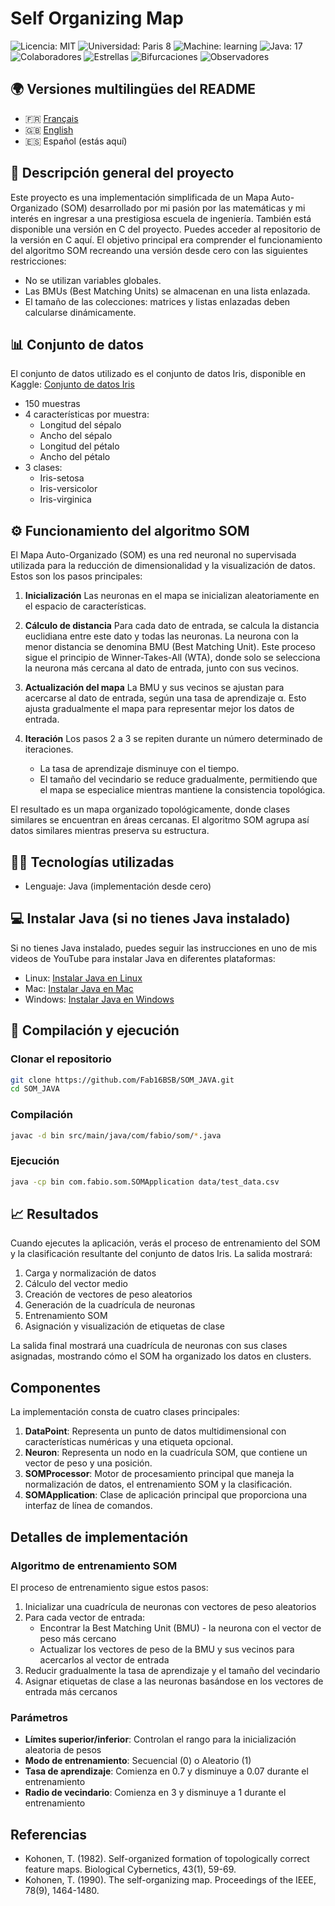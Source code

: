 # Self Organizing Map

![Licencia: MIT](https://img.shields.io/badge/License-MIT-yellow.svg)
![Universidad: Paris 8](https://img.shields.io/badge/Universidad-Paris%208-blue)
![Machine: learning](https://img.shields.io/badge/Machine-Learning-orange)
![Java: 17](https://img.shields.io/badge/Java-17-red)
![Colaboradores](https://img.shields.io/badge/Colaboradores-1-brightgreen)
![Estrellas](https://img.shields.io/badge/Estrellas-0-lightgrey)
![Bifurcaciones](https://img.shields.io/badge/Bifurcaciones-0-lightgrey)
![Observadores](https://img.shields.io/badge/Observadores-0-lightgrey)

## 🌍 Versiones multilingües del README

- 🇫🇷 [Français](README.fr.md)
- 🇬🇧 [English](README.md)
- 🇪🇸 Español (estás aquí)

## 📘 Descripción general del proyecto

Este proyecto es una implementación simplificada de un Mapa Auto-Organizado (SOM) desarrollado por mi pasión por las matemáticas y mi interés en ingresar a una prestigiosa escuela de ingeniería. También está disponible una versión en C del proyecto. Puedes acceder al repositorio de la versión en C aquí. El objetivo principal era comprender el funcionamiento del algoritmo SOM recreando una versión desde cero con las siguientes restricciones:

- No se utilizan variables globales.
- Las BMUs (Best Matching Units) se almacenan en una lista enlazada.
- El tamaño de las colecciones: matrices y listas enlazadas deben calcularse dinámicamente.

## 📊 Conjunto de datos

El conjunto de datos utilizado es el conjunto de datos Iris, disponible en Kaggle:
[Conjunto de datos Iris](https://www.kaggle.com/datasets/uciml/iris)

- 150 muestras
- 4 características por muestra:
  - Longitud del sépalo
  - Ancho del sépalo
  - Longitud del pétalo
  - Ancho del pétalo
- 3 clases:
  - Iris-setosa
  - Iris-versicolor
  - Iris-virginica

## ⚙️ Funcionamiento del algoritmo SOM

El Mapa Auto-Organizado (SOM) es una red neuronal no supervisada utilizada para la reducción de dimensionalidad y la visualización de datos. Estos son los pasos principales:

1. **Inicialización**
   Las neuronas en el mapa se inicializan aleatoriamente en el espacio de características.

2. **Cálculo de distancia**
   Para cada dato de entrada, se calcula la distancia euclidiana entre este dato y todas las neuronas.
   La neurona con la menor distancia se denomina BMU (Best Matching Unit). Este proceso sigue el principio de Winner-Takes-All (WTA), donde solo se selecciona la neurona más cercana al dato de entrada, junto con sus vecinos.

3. **Actualización del mapa**
   La BMU y sus vecinos se ajustan para acercarse al dato de entrada, según una tasa de aprendizaje α. Esto ajusta gradualmente el mapa para representar mejor los datos de entrada.

4. **Iteración**
   Los pasos 2 a 3 se repiten durante un número determinado de iteraciones.
   - La tasa de aprendizaje disminuye con el tiempo.
   - El tamaño del vecindario se reduce gradualmente, permitiendo que el mapa se especialice mientras mantiene la consistencia topológica.

El resultado es un mapa organizado topológicamente, donde clases similares se encuentran en áreas cercanas. El algoritmo SOM agrupa así datos similares mientras preserva su estructura.

## 🧑‍💻 Tecnologías utilizadas

- Lenguaje: Java (implementación desde cero)

## 💻 Instalar Java (si no tienes Java instalado)

Si no tienes Java instalado, puedes seguir las instrucciones en uno de mis videos de YouTube para instalar Java en diferentes plataformas:

- Linux: [Instalar Java en Linux](https://www.youtube.com/watch?v=example1)
- Mac: [Instalar Java en Mac](https://www.youtube.com/watch?v=example2)
- Windows: [Instalar Java en Windows](https://www.youtube.com/watch?v=example3)

## 📝 Compilación y ejecución

### Clonar el repositorio

```bash
git clone https://github.com/Fab16BSB/SOM_JAVA.git
cd SOM_JAVA
```

### Compilación

```bash
javac -d bin src/main/java/com/fabio/som/*.java
```

### Ejecución

```bash
java -cp bin com.fabio.som.SOMApplication data/test_data.csv
```

## 📈 Resultados

Cuando ejecutes la aplicación, verás el proceso de entrenamiento del SOM y la clasificación resultante del conjunto de datos Iris. La salida mostrará:

1. Carga y normalización de datos
2. Cálculo del vector medio
3. Creación de vectores de peso aleatorios
4. Generación de la cuadrícula de neuronas
5. Entrenamiento SOM
6. Asignación y visualización de etiquetas de clase

La salida final mostrará una cuadrícula de neuronas con sus clases asignadas, mostrando cómo el SOM ha organizado los datos en clusters.

## Componentes

La implementación consta de cuatro clases principales:

1. **DataPoint**: Representa un punto de datos multidimensional con características numéricas y una etiqueta opcional.
2. **Neuron**: Representa un nodo en la cuadrícula SOM, que contiene un vector de peso y una posición.
3. **SOMProcessor**: Motor de procesamiento principal que maneja la normalización de datos, el entrenamiento SOM y la clasificación.
4. **SOMApplication**: Clase de aplicación principal que proporciona una interfaz de línea de comandos.

## Detalles de implementación

### Algoritmo de entrenamiento SOM

El proceso de entrenamiento sigue estos pasos:

1. Inicializar una cuadrícula de neuronas con vectores de peso aleatorios
2. Para cada vector de entrada:
   - Encontrar la Best Matching Unit (BMU) - la neurona con el vector de peso más cercano
   - Actualizar los vectores de peso de la BMU y sus vecinos para acercarlos al vector de entrada
3. Reducir gradualmente la tasa de aprendizaje y el tamaño del vecindario
4. Asignar etiquetas de clase a las neuronas basándose en los vectores de entrada más cercanos

### Parámetros

- **Límites superior/inferior**: Controlan el rango para la inicialización aleatoria de pesos
- **Modo de entrenamiento**: Secuencial (0) o Aleatorio (1)
- **Tasa de aprendizaje**: Comienza en 0.7 y disminuye a 0.07 durante el entrenamiento
- **Radio de vecindario**: Comienza en 3 y disminuye a 1 durante el entrenamiento

## Referencias

- Kohonen, T. (1982). Self-organized formation of topologically correct feature maps. Biological Cybernetics, 43(1), 59-69.
- Kohonen, T. (1990). The self-organizing map. Proceedings of the IEEE, 78(9), 1464-1480.